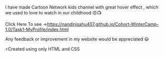 I have made Cartoon Network kids channel with great hover effect , which we used to love to watch in our childhood 😍📺

Click Here To see ->https://nandinisahu407.github.io/Cohort-WinterCamp-1.0/Task1-MyProfile/index.html

Any feedback or improvement in my website would be appreciated 😃

⚡Created using only HTML and CSS


